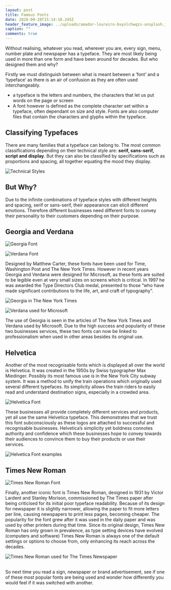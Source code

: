 ```yaml
---
layout: post
title: Famous Fonts
date: 2020-09-28T15:14:10.245Z
header_feature_image: ../uploads/amador-loureiro-bvynlchwqzs-unsplash.jpg
caption: ""
comments: true
---
```

Without realising, whatever you read, wherever you are, every sign, menu, number plate and newspaper has a typeface. They are most likely being used in more than one form and have been around for decades. But who designed them and why?

Firstly we must distinguish between what is meant between a ‘font’ and a ‘typeface’ as there is an air of confusion as they are often used interchangeably.

* a typeface is the letters and numbers, the characters that let us put words on the page or screen
* A font however is defined as the complete character set within a typeface, often dependant on size and style. Fonts are also computer files that contain the characters and glyphs within the typeface.

## Classifying Typefaces

There are many families that a typeface can belong to. The most common classifications depending on their technical style are: **serif, sans-serif, script and display**. But they can also be classified by specifications such as proportions and spacing, all together equating the mood they display.

![](../uploads/5cdaec2926180b59e34b0cd4_fonts-20image-201-20.png "Technical Styles")

## But Why?

Due to the infinite combinations of typeface styles with different heights and spacing, serif or sans-serif, their appearance can elicit different emotions. Therefore different businesses need different fonts to convey their personality to their customers depending on their purpose.

## Georgia and Verdana

![](../uploads/440px-georgiaspecimenaib.svg.png "Georgia Font")

![](../uploads/440px-verdanaspecimen.svg.png "Verdana Font")

Designed by Matthew Carter, these fonts have been used for Time, Washington Post and The New York Times. However in recent years Georgia and Verdana were designed for Microsoft, as these fonts are suited to be legible even at very small sizes on screens which is critical. In 1997 he was awarded the Type Directors Club medal, presented to those “who have made significant contributions to the life, art, and craft of typography”.

![](../uploads/screen-shot-2020-09-27-at-16.07.18.png "Georgia in The New York Times")

![](../uploads/screen-shot-2020-09-27-at-16.10.11.png "Verdana used for Microsoft")

The use of Georgia is seen in the articles of The New York Times and Verdana used by Microsoft. Due to the high success and popularity of these two businesses services, these two fonts can now be linked to professionalism when used in other areas besides its original use.

## Helvetica

Another of the most recognisable fonts which is displayed all over the world is Helvetica. It was created in the 1950s by Swiss typographer Max Miedinger. Possibly its most famous use is in the New York City subway system. It was a method to unify the train operations which originally used several different typefaces. Its simplicity allows the train riders to easily read and understand destination signs, especially in a crowded area. 

![](../uploads/1200px-helveticaspecimench.svg.png "Helvetica Font ")

These businesses all provide completely different services and products, yet all use the same Helvetica typeface. This demonstrates that we trust this font subconsciously as these logos are attached to successful and recognisable businesses. Helvetica’s simplicity yet boldness connotes authority and confidence which these businesses hope to convey towards their audiences to convince them to buy their products or use their services.

![](../uploads/helvetica-logo-collage1-2.jpg "Helvetica Font examples")

## Times New Roman

![](../uploads/1200px-times_new_roman-sample.svg.png "Times New Roman Font")

Finally, another iconic font is Times New Roman, designed in 1931 by Victor Lardent and Stanley Morison, commissioned by The Times paper after being criticised for its initial poor typeface readability. Because of its design for newspaper it is slightly narrower, allowing the paper to fit more letters per line, causing newspapers to print less pages, becoming cheaper. The popularity for the font grew after it was used in the daily paper and was used by other printers during that time. Since its original design, Times New Roman has only grown in prevalence, as type setting devices have evolved (computers and software) Times New Roman is always one of the default settings or options to choose from, only enhancing its reach across the decades.

![](../uploads/d9c877fb6e67a66e5bb8a532e0ed9c50.png "Times New Roman used for The Times Newspaper")

\
So next time you read a sign, newspaper or brand advertisement, see if one of these most popular fonts are being used and wonder how differently you would feel if it was switched with another.